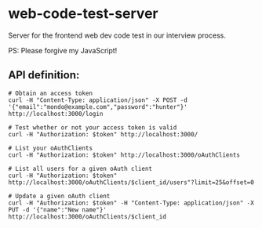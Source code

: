 # web-code-test-server
Server for the frontend web dev code test in our interview process.


PS: Please forgive my JavaScript!


## API definition:
```
# Obtain an access token
curl -H "Content-Type: application/json" -X POST -d '{"email":"mondo@example.com","password":"hunter"}' http://localhost:3000/login

# Test whether or not your access token is valid
curl -H "Authorization: $token" http://localhost:3000/

# List your oAuthClients
curl -H "Authorization: $token" http://localhost:3000/oAuthClients

# List all users for a given oAuth client
curl -H "Authorization: $token" http://localhost:3000/oAuthClients/$client_id/users"?limit=25&offset=0

# Update a given oAuth client
curl -H "Authorization: $token" -H "Content-Type: application/json" -X PUT -d '{"name":"New name"}' http://localhost:3000/oAuthClients/$client_id

```
